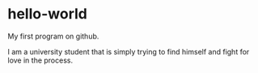 # hello-world
My first program on github.

I am a university student that is simply trying to find himself and fight for love in the process.
